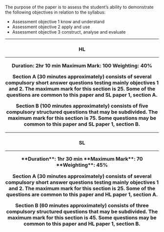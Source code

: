 The purpose of the paper is to assess the student’s ability to demonstrate the following objectives in relation to the syllabus:

- Assessment objective 1
	know and understand
- Assessment objective 2
	apply and use
- Assessment objective 3
	construct, analyse and evaluate

<hr>
<h3 style="text-align: center;"> HL  </hl>
<hr>

**Duration**: 2hr 10 min
**Maximum Mark**: 100
**Weighting**: 40%

**Section A** (30 minutes approximately) consists of several compulsory short answer questions testing mainly objectives 1 and 2. The maximum mark for this section is 25. Some of the questions are common to this paper and SL paper 1, section A. 

**Section B** (100 minutes approximately) consists of five compulsory structured questions that may be subdivided. The maximum mark for this section is 75. Some questions may be common to this paper and SL paper 1, section B.

<hr>
<h3 style="text-align: center;"> SL  </hl>
<hr>
**Duration**: 1hr 30 min
**Maximum Mark**: 70
**Weighting**: 45%

**Section A** (30 minutes approximately) consists of several compulsory short answer questions testing mainly objectives 1 and 2. The maximum mark for this section is 25. Some of the questions are common to this paper and HL paper 1, section A.

Section B (60 minutes approximately) consists of three compulsory structured questions that may be subdivided. The maximum mark for this section is 45. Some questions may be common to this paper and HL paper 1, section B.
